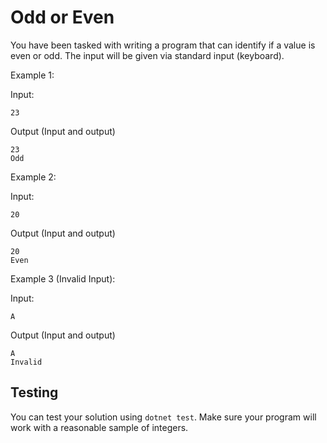 
# Odd or Even

You have been tasked with writing a program that can identify if a value is even or odd. The input will be given via standard input (keyboard).

Example 1:

Input:
```
23
```


Output (Input and output)
```
23
Odd
```

Example 2:

Input:
```
20
```


Output (Input and output)
```
20
Even
```


Example 3 (Invalid Input):

Input:
```
A
```


Output (Input and output)
```
A
Invalid
```

## Testing

You can test your solution using `dotnet test`. Make sure your program will work with a reasonable sample of integers.

